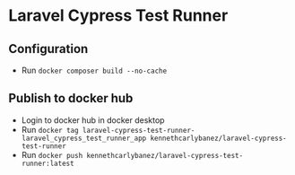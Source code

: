 # Laravel Cypress Test Runner

## Configuration
- Run `docker composer build --no-cache`

## Publish to docker hub
- Login to docker hub in docker desktop
- Run `docker tag laravel-cypress-test-runner-laravel_cypress_test_runner_app kennethcarlybanez/laravel-cypress-test-runner`
- Run `docker push kennethcarlybanez/laravel-cypress-test-runner:latest`